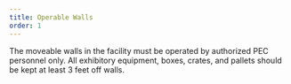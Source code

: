 ```yaml
---
title: Operable Walls
order: 1
---
```


The moveable walls in the facility must be operated by authorized PEC personnel only. All exhibitory equipment, boxes, crates, and pallets should be kept at least 3 feet off walls.
